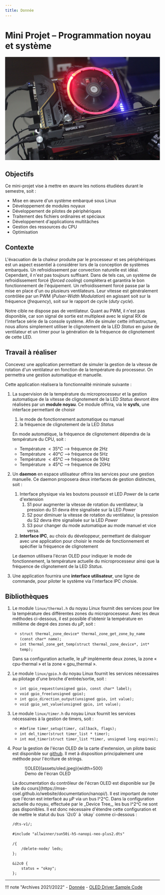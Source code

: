 ```yaml
---
title: Donnée
---
```


# Mini Projet – Programmation noyau et système

![Cooler](assets/fan.jpeg)

## Objectifs

Ce mini-projet vise à mettre en œuvre les notions étudiées durant le semestre, soit :

- Mise en œuvre d'un système embarqué sous Linux
- Développement de modules noyaux
- Développement de pilotes de périphériques
- Traitement des fichiers ordinaires et spéciaux
- Développement d'applications multitâches
- Gestion des ressources du CPU
- Optimisation

## Contexte

L'évacuation de la chaleur produite par le processeur et ses périphériques est un aspect essentiel à considérer lors de la conception de systèmes embarqués. Un refroidissement par convection naturelle est idéal. Cependant, il n'est pas toujours suffisant. Dans de tels cas, un système de refroidissement forcé (_forced cooling_) complétera et garantira le bon fonctionnement de l'équipement. Un refroidissement forcé passe par la mise en place d'un ou plusieurs ventilateurs. Leur vitesse est généralement contrôlée par un PWM (_Pulser-Width Modulation_) en agissant soit sur la fréquence (_frequency_), soit sur le rapport de cycle (_duty cycle_).

Notre cible ne dispose pas de ventilateur. Quant au PWM, il n'est pas disponible, car son signal de sortie est multiplexé avec le signal RX de l'interface série de la console système. Afin de simuler cette infrastructure, nous allons simplement utiliser le clignotement de la LED _Status_ en guise de ventilateur et un timer pour la génération de la fréquence de clignotement de cette LED.

## Travail à réaliser

Concevez une application permettant de simuler la gestion de la vitesse
de rotation d'un ventilateur en fonction de la température du
processeur. On permettra une gestion automatique et manuelle.

Cette application réalisera la fonctionnalité minimale suivante :

1.  La supervision de la température du microprocesseur et la gestion
    automatique de la vitesse de clignotement de la LED _Status_ devront
    être réalisées par un **module noyau**. Ce module offrira, via le **sysfs**,
    une interface permettant de choisir
   
    1. le mode de fonctionnement automatique ou manuel
    2. la fréquence de clignotement de la LED _Status_

    En mode automatique, la fréquence de clignotement dépendra de la température du CPU, soit :
    
    - Température $< 35 °C$ --> fréquence de 2Hz
    - Température $< 40 °C$ --> fréquence de 5Hz
    - Température $< 45 °C$ --> fréquence de 10Hz
    - Température $\geq 45 °C$ --> fréquence de 20Hz

2.  Un **daemon** en espace utilisateur offrira les services pour une gestion manuelle.
    Ce daemon proposera deux interfaces de gestion distinctes, soit :

    1. Interface physique via les boutons poussoir et LED _Power_ de la carte d'extension
        1. S1 pour augmenter la vitesse de rotation du ventilateur, la pression du S1
           devra être signalisée sur la LED _Power_
        2. S2 pour diminuer la vitesse de rotation du ventilateur, la pression du S2
           devra être signalisée sur la LED _Power_
        3. S3 pour changer du mode automatique au mode manuel et vice versa.
    2. **Interface IPC**, au choix du développeur, permettant de dialoguer
       avec une application pour choisir le mode de fonctionnement et
       spécifier la fréquence de clignotement

    Le daemon utilisera l'écran OLED pour indiquer le mode de
    fonctionnement, la température actuelle du microprocesseur ainsi que
    la fréquence de clignotement de la LED _Status_.

3.  Une application fournira une **interface utilisateur**, une ligne de
    commande, pour piloter le système via l'interface IPC choisie.

## Bibliothèques

1.  Le module `linux/thermal.h` du noyau Linux fournit des services pour
    lire la température des différentes zones du microprocesseur. Avec
    les deux méthodes ci-dessous, il est possible d'obtenir la
    température en millième de degré des zones du μP, soit :

    - `struct thermal_zone_device* thermal_zone_get_zone_by_name (const char* name);`
    - `int thermal_zone_get_temp(struct thermal_zone_device*, int* temp);`

    Dans sa configuration actuelle, le μP implémente deux zones, la zone « cpu-thermal » et la zone
    « gpu_thermal ».

2.  Le module `linux/gpio.h` du noyau Linux fournit les services nécessaires au pilotage d'une broche d'entrée/sortie, soit :

    - `int gpio_request(unsigned gpio, const char* label);`
    - `void gpio_free(unsigned gpio);`
    - `int gpio_direction_output(unsigned gpio, int value);`
    - `void gpio_set_value(unsigned gpio, int value);`

3.  Le module `linux/timer.h` du noyau Linux fournit les services nécessaires à la gestion de timers, soit :

    - `#define timer_setup(timer, callback, flags);`
    - `int del_timer(struct timer_list * timer);`
    - `int mod_timer(struct timer_list *timer, unsigned long expires);`

4.  Pour la gestion de l'écran OLED de la carte d'extension, un pilote
    basic est disponible sur [github](https://github.com/mse-csel/csel-workspace/tree/main/src/07_miniproj/oled).
    Il met à disposition principalement une méthode pour l'écriture de strings.
    <figure markdown>
    ![OLED](assets/oled.jpeg){width=500}
    <figcaption>Demo de l'écran OLED</figcaption>
    </figure>
    La documentation du contrôleur de l'écran OLED est disponible
    sur [le site du cours](https://mse-csel.github.io/website/documentation/nanopi/).
    Il est important de noter que l'écran est interfacé au
    μP via un bus I^2^C. Dans la configuration actuelle du noyau,
    effectuée par le _Device Tree_, les bus I^2^C ne sont pas
    disponibles. Il est donc nécessaire d'étendre cette configuration et
    de mettre le statut du bus `i2c0` à `okay` comme ci-dessous :

    ```text
    /dts-v1/;

    #include "allwinner/sun50i-h5-nanopi-neo-plus2.dts"
    
    /{
        /delete-node/ leds;
    };

    &i2c0 {
        status = "okay";
    };
    ```

---

!!! note "Archives 2021/2022"
    - [Donnée](assets/sp.08.1_mas_csel_mini_projet.pdf)
    - [OLED Driver Sample Code](assets/oled.tar)